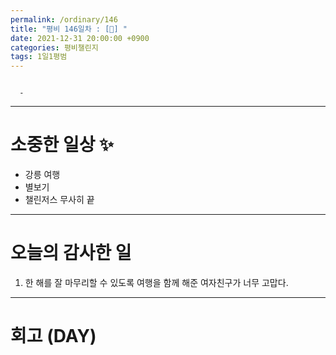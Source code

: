 ```yaml
---
permalink: /ordinary/146
title: "평비 146일차 : [🧳] "
date: 2021-12-31 20:00:00 +0900
categories: 평비챌린지
tags: 1일1평범
---
```

```

  - 
```

---
# 소중한 일상 ✨
- 강릉 여행
- 별보기
- 챌린저스 무사히 끝

---
# 오늘의 감사한 일
1. 한 해를 잘 마무리할 수 있도록 여행을 함께 해준 여자친구가 너무 고맙다.

---
# 회고 (DAY)
